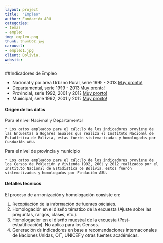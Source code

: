 ```yaml
---
layout: project
title:  "Empleo"
author: Fundación ARU
categories:
- temas
- empleo
img: empleo.png
thumb: thumb02.jpg
carousel:
- empleo1.jpg
client: Bolivia.
website: 
---
```

##Indicadores de Empleo

* Nacional y por área Urbano Rural, serie 1999 - 2013 [Muy pronto!]()
* Departamental, serie 1999 - 2013 [Muy pronto!]()
* Provincial, serie 1992, 2001 y 2012 [Muy pronto!]() 
* Municipal, serie 1992, 2001 y 2012 [Muy pronto!]()

#### Origen de los datos

Para el nivel Nacional y Departamental 

	* Los datos empleados para el cálculo de los indicadores proviene de las Encuestas a Hogares anuales que realiza el Instituto Nacional de Estadística de Bolivia, estas fuerón sistematizadas y homologadas por Fundación ARU.

Para el nivel de provincia y municipio

	* Los datos empleados para el cálculo de los indicadores proviene de los Censos de Población y Vivienda 1992, 2001 y 2012 realizados por el Instituto Nacional de Estadistica de Bolivia, estos fuerón sistematizados y homologados por Fundación ARU.

#### Detalles técnicos

El proceso de armonización y homologación consiste en:

1. Recopilación de la información de fuentes oficiales.
2. Homologación en el diseño tématico de la encuesta (Ajuste sobre las preguntas, rangos, clases, etc.).
3. Homologacion en el diseño muestral de la encuesta (Post-estratificación). No aplica para los Censos.
4. Generación de indicadores en base a recomendaciones internacionales de Naciones Unidas, OIT, UNICEF y otras fuentes académicas.
